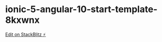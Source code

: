 # ionic-5-angular-10-start-template-8kxwnx

[Edit on StackBlitz ⚡️](https://stackblitz.com/edit/ionic-5-angular-10-start-template-8kxwnx)